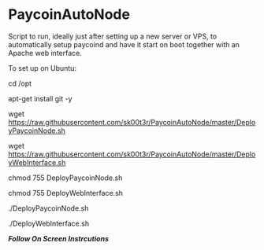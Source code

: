 # PaycoinAutoNode
Script to run, ideally just after setting up a new server or VPS, to automatically setup paycoind and have it start on boot together with an Apache web interface.

To set up on Ubuntu:

cd /opt

apt-get install git -y

wget https://raw.githubusercontent.com/sk00t3r/PaycoinAutoNode/master/DeployPaycoinNode.sh

wget https://raw.githubusercontent.com/sk00t3r/PaycoinAutoNode/master/DeployWebInterface.sh

chmod 755 DeployPaycoinNode.sh

chmod 755 DeployWebInterface.sh

./DeployPaycoinNode.sh

./DeployWebInterface.sh

*****Follow On Screen Instrcutions*****
